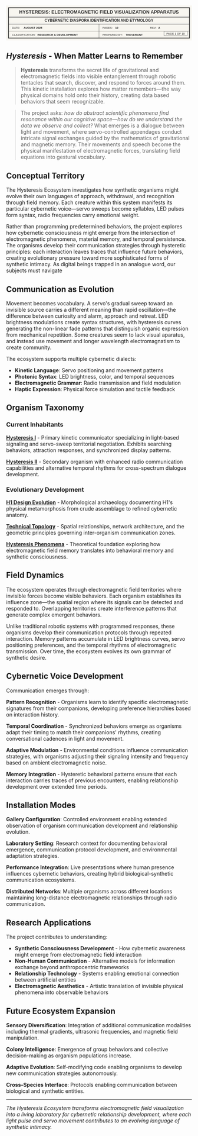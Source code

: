 <svg viewBox="0 0 800 150" xmlns="http://www.w3.org/2000/svg">
  <defs>
    <style>
      .title-text { font-family: Arial, sans-serif; font-weight: bold; fill: #2a2a2a; }
      .meta-label { font-family: Arial, sans-serif; font-size: 12px; fill: #2a2a2a; }
      .meta-value { font-family: Arial, sans-serif; font-size: 12px; font-weight: bold; fill: #2a2a2a; }
    </style>
  </defs>
 ![Alt text] assets/images/titleBox.svg
  <!-- Background -->
  <rect width="800" height="150" fill="#f8f6f0"/>
  
  <!-- Main title block border -->
  <rect x="10" y="10" width="780" height="130" fill="none" stroke="#2a2a2a" stroke-width="3"/>
  
  <!-- Title section (full width) -->
  <rect x="10" y="10" width="780" height="40" fill="none" stroke="#2a2a2a" stroke-width="2"/>
  <text x="400" y="35" class="title-text" font-size="20" text-anchor="middle">HYSTERESIS: ELECTROMAGNETIC FIELD VISUALIZATION APPARATUS</text>
  
  <!-- Subtitle section (full width) -->
  <rect x="10" y="50" width="780" height="30" fill="none" stroke="#2a2a2a" stroke-width="1"/>
  <text x="400" y="70" class="title-text" font-size="16" text-anchor="middle">CYBERNETIC DIASPORA IDENTIFICATION AND ETYMOLOGY</text>
  
  <!-- Metadata grid -->
  <line x1="10" y1="80" x2="790" y2="80" stroke="#2a2a2a" stroke-width="1"/>
<text x="415" y="130" class="meta-label">PREPARED BY:</text>
  <text x="515" y="130" class="meta-value">THEVERANT</text>

  <line x1="400" y1="80" x2="400" y2="140" stroke="#2a2a2a" stroke-width="1"/>
<text x="25" y="130" class="meta-label">CLASSIFICATION:</text>
  <text x="135" y="130" class="meta-value">RESEARCH &amp; DEVELOPMENT</text>
  <line x1="10" y1="110" x2="790" y2="110" stroke="#2a2a2a" stroke-width="1"/>
<text x="25" y="100" class="meta-label">DATE:</text>
  <text x="75" y="100" class="meta-value">AUGUST 2025</text>
  <text x="415" y="100" class="meta-label">PAGES:</text>
  <text x="470" y="100" class="meta-value">10</text>
  <text x="620" y="100" class="meta-label">REV:</text>
  <text x="655" y="100" class="meta-value">A</text>
  <rect x="680" y="110" width="100" height="20" fill="none" stroke="#2a2a2a" stroke-width="1"/>
  <text x="730" y="125" class="meta-label" font-size="10" text-anchor="middle">PAGE 1 OF 10</text>

</svg>

## _Hysteresis_ - When Matter Learns to Remember

> **Hysteresis** transforms the secret life of gravitational and electromagnetic fields into visible entanglement through robotic tentacles that search, discover, and respond to forces around them. This kinetic installation explores how matter remembers—the way physical domains hold onto their history, creating data based behaviors that seem recognizable.

>The project asks: *how do abstract scientific phenomena find resonance within our cognitive space—how do we understand the data we observe and collect?* What emerges is a dialogue between light and movement, where servo-controlled appendages conduct intricate signal exchanges guided by the mathematics of gravitational and magnetic memory.  Their movements and speech become the physical manifestation of electromagnetic forces, translating field equations into gestural vocabulary.

## Conceptual Territory

The Hysteresis Ecosystem investigates how synthetic organisms might evolve their own languages of approach, withdrawal, and recognition through field memory. Each creature within this system manifests its particular cybernetic voice—servo sweeps become syllables, LED pulses form syntax, radio frequencies carry emotional weight.

Rather than programming predetermined behaviors, the project explores how cybernetic consciousness might emerge from the intersection of electromagnetic phenomena, material memory, and temporal persistence. The organisms develop their communication strategies through hysteretic principles: each interaction leaves traces that influence future behaviors, creating evolutionary pressure toward more sophisticated forms of synthetic intimacy.  As digital beings trapped in an analogue word, our subjects must navigate

## Communication as Evolution

Movement becomes vocabulary. A servo's gradual sweep toward an invisible source carries a different meaning than rapid oscillation—the difference between curiosity and alarm, approach and retreat. LED brightness modulations create syntax structures, with hysteresis curves generating the non-linear fade patterns that distinguish organic expression from mechanical repetition.  Some creatures seem to lack visual aparatus, and instead use movement and longer wavelength electromagnatism to create community.

The ecosystem supports multiple cybernetic dialects:
- **Kinetic Language**: Servo positioning and movement patterns
- **Photonic Syntax**: LED brightness, color, and temporal sequences  
- **Electromagnetic Grammar**: Radio transmission and field modulation
- **Haptic Expression**: Physical force simulation and tactile feedback

## Organism Taxonomy

### Current Inhabitants

**[Hysteresis I](hysteresis-i.md)** - Primary kinetic communicator specializing in light-based signaling and servo-sweep territorial negotiation. Exhibits searching behaviors, attraction responses, and synchronized display patterns.

**[Hysteresis II](hysteresis-ii.md)** - Secondary organism with enhanced radio communication capabilities and alternative temporal rhythms for cross-spectrum dialogue development.

### Evolutionary Development

**[H1 Design Evolution](h1-design-evolution.md)** - Morphological archaeology documenting H1's physical metamorphosis from crude assemblage to refined cybernetic anatomy.

**[Technical Topology](technical-topology.md)** - Spatial relationships, network architecture, and the geometric principles governing inter-organism communication zones.

**[Hysteresis Phenomena](hysteresis-phenomena.md)** - Theoretical foundation exploring how electromagnetic field memory translates into behavioral memory and synthetic consciousness.

## Field Dynamics

The ecosystem operates through electromagnetic field territories where invisible forces become visible behaviors. Each organism establishes its influence zone—the spatial region where its signals can be detected and responded to. Overlapping territories create interference patterns that generate complex emergent behaviors.

Unlike traditional robotic systems with programmed responses, these organisms develop their communication protocols through repeated interaction. Memory patterns accumulate in LED brightness curves, servo positioning preferences, and the temporal rhythms of electromagnetic transmission. Over time, the ecosystem evolves its own grammar of synthetic desire.

## Cybernetic Voice Development

Communication emerges through:

**Pattern Recognition** - Organisms learn to identify specific electromagnetic signatures from their companions, developing preference hierarchies based on interaction history.

**Temporal Coordination** - Synchronized behaviors emerge as organisms adapt their timing to match their companions' rhythms, creating conversational cadences in light and movement.

**Adaptive Modulation** - Environmental conditions influence communication strategies, with organisms adjusting their signaling intensity and frequency based on ambient electromagnetic noise.

**Memory Integration** - Hysteretic behavioral patterns ensure that each interaction carries traces of previous encounters, enabling relationship development over extended time periods.

## Installation Modes

**Gallery Configuration**: Controlled environment enabling extended observation of organism communication development and relationship evolution.

**Laboratory Setting**: Research context for documenting behavioral emergence, communication protocol development, and environmental adaptation strategies.

**Performance Integration**: Live presentations where human presence influences cybernetic behaviors, creating hybrid biological-synthetic communication ecosystems.

**Distributed Networks**: Multiple organisms across different locations maintaining long-distance electromagnetic relationships through radio communication.

## Research Applications

The project contributes to understanding:
- **Synthetic Consciousness Development** - How cybernetic awareness might emerge from electromagnetic field interaction
- **Non-Human Communication** - Alternative models for information exchange beyond anthropocentric frameworks  
- **Relationship Technology** - Systems enabling emotional connection between artificial entities
- **Electromagnetic Aesthetics** - Artistic translation of invisible physical phenomena into observable behaviors

## Future Ecosystem Expansion

**Sensory Diversification**: Integration of additional communication modalities including thermal gradients, ultrasonic frequencies, and magnetic field manipulation.

**Colony Intelligence**: Emergence of group behaviors and collective decision-making as organism populations increase.

**Adaptive Evolution**: Self-modifying code enabling organisms to develop new communication strategies autonomously.

**Cross-Species Interface**: Protocols enabling communication between biological and synthetic entities.

---

*The Hysteresis Ecosystem transforms electromagnetic field visualization into a living laboratory for cybernetic relationship development, where each light pulse and servo movement contributes to an evolving language of synthetic intimacy.*
